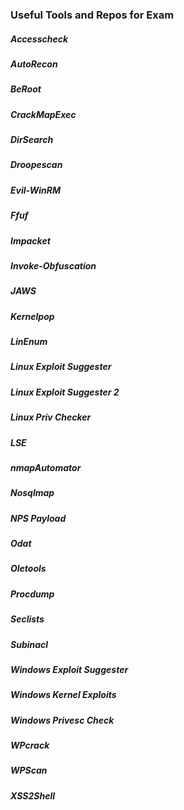 ### Useful Tools and Repos for Exam
##### Accesscheck
##### AutoRecon
##### BeRoot
##### CrackMapExec
##### DirSearch 
##### Droopescan
##### Evil-WinRM
##### Ffuf
##### Impacket
##### Invoke-Obfuscation
##### JAWS
##### Kernelpop
##### LinEnum
##### Linux Exploit Suggester
##### Linux Exploit Suggester 2
##### Linux Priv Checker
##### LSE
##### nmapAutomator
##### Nosqlmap
##### NPS Payload
##### Odat
##### Oletools
##### Procdump
##### Seclists
##### Subinacl
##### Windows Exploit Suggester
##### Windows Kernel Exploits
##### Windows Privesc Check
##### WPcrack
##### WPScan
##### XSS2Shell
